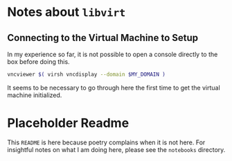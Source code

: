 


# Notes about `libvirt`




## Connecting to the Virtual Machine to Setup

In my experience so far, it is not possible to open a console directly to the 
box before doing this.

```sh
vncviewer $( virsh vncdisplay --domain $MY_DOMAIN )
```

It seems to be necessary to go through here the first time to get the virtual
machine initialized.


# Placeholder Readme

This `README` is here because poetry complains when it is not here.
For insightful notes on what I am doing here, please see the `notebooks`
directory.






